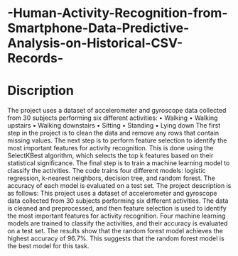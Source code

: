 # -Human-Activity-Recognition-from-Smartphone-Data-Predictive-Analysis-on-Historical-CSV-Records-

# Discription 


The project uses a dataset of accelerometer and gyroscope data collected from 30 subjects performing six different activities:
•	Walking
•	Walking upstairs
•	Walking downstairs
•	Sitting
•	Standing
•	Lying down
The first step in the project is to clean the data and remove any rows that contain missing values. The next step is to perform feature selection to identify the most important features for activity recognition. This is done using the SelectKBest algorithm, which selects the top k features based on their statistical significance.
The final step is to train a machine learning model to classify the activities. The code trains four different models: logistic regression, k-nearest neighbors, decision tree, and random forest. The accuracy of each model is evaluated on a test set.
The project description is as follows:
This project uses a dataset of accelerometer and gyroscope data collected from 30 subjects performing six different activities. The data is cleaned and preprocessed, and then feature selection is used to identify the most important features for activity recognition. Four machine learning models are trained to classify the activities, and their accuracy is evaluated on a test set.
The results show that the random forest model achieves the highest accuracy of   96.7%. This suggests that the random forest model is the best model for this task.
